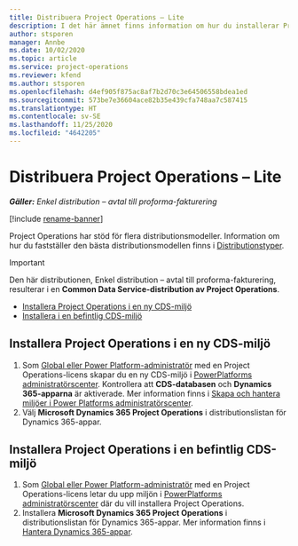 ```yaml
---
title: Distribuera Project Operations – Lite
description: I det här ämnet finns information om hur du installerar Project Operations enkel distribution – avtal till proforma-fakturering.
author: stsporen
manager: Annbe
ms.date: 10/02/2020
ms.topic: article
ms.service: project-operations
ms.reviewer: kfend
ms.author: stsporen
ms.openlocfilehash: d4ef905f875ac8af7b2d70c3e64506558bdea1ed
ms.sourcegitcommit: 573be7e36604ace82b35e439cfa748aa7c587415
ms.translationtype: HT
ms.contentlocale: sv-SE
ms.lasthandoff: 11/25/2020
ms.locfileid: "4642205"
---
```

# <a name="deploy-project-operations---lite"></a>Distribuera Project Operations – Lite

_**Gäller:** Enkel distribution – avtal till proforma-fakturering_

[!include [rename-banner](~/includes/cc-data-platform-banner.md)]

Project Operations har stöd för flera distributionsmodeller. Information om hur du fastställer den bästa distributionsmodellen finns i [Distributionstyper](determine-deployment-type.md).


> [!IMPORTANT]
> Den här distributionen, Enkel distribution – avtal till proforma-fakturering, resulterar i en **Common Data Service-distribution av Project Operations**.

- [Installera Project Operations i en ny CDS-miljö](#new)
- [Installera i en befintlig CDS-miljö](#existing)



## <a name="install-project-operations-to-a-new-cds-environment"></a><a name="new"></a>Installera Project Operations i en ny CDS-miljö

1. Som [Global eller Power Platform-administratör](https://docs.microsoft.com/power-platform/admin/global-service-administrators-can-administer-without-license) med en Project Operations-licens skapar du en ny CDS-miljö i [PowerPlatforms administratörscenter](https://admin.powerplatform.com). Kontrollera att **CDS-databasen** och **Dynamics 365-apparna** är aktiverade. Mer information finns i [Skapa och hantera miljöer i Power Platforms administratörscenter](https://docs.microsoft.com/power-platform/admin/create-environment#create-an-environment-in-the-power-platform-admin-center).
2. Välj **Microsoft Dynamics 365 Project Operations** i distributionslistan för Dynamics 365-appar.


## <a name="install-project-operations-to-an-existing-cds-environment"></a><a name="existing"></a>Installera Project Operations i en befintlig CDS-miljö

1. Som [Global eller Power Platform-administratör](https://docs.microsoft.com/power-platform/admin/global-service-administrators-can-administer-without-license) med en Project Operations-licens letar du upp miljön i [PowerPlatforms administratörscenter](https://admin.powerplatform.com) där du vill installera Project Operations.
2. Installera **Microsoft Dynamics 365 Project Operations** i distributionslistan för Dynamics 365-appar. Mer information finns i [Hantera Dynamics 365-appar](https://docs.microsoft.com/power-platform/admin/manage-apps).


